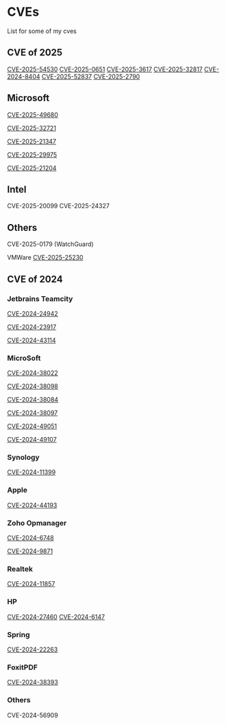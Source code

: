 # CVEs
List for some of my cves

## CVE of 2025
[CVE-2025-54530](https://www.jetbrains.com/privacy-security/issues-fixed/)
[CVE-2025-0651](https://github.com/advisories/GHSA-9g4q-mq35-ffg3)
[CVE-2025-3617](https://www.rockwellautomation.com/en-us/trust-center/security-advisories/advisory.SD1727.html)
[CVE-2025-32817](https://psirt.global.sonicwall.com/vuln-detail/SNWLID-2025-0007)
[CVE-2024-8404](https://www.papercut.com/kb/Main/security-bulletin-may-2025/)
[CVE-2025-52837](https://helpcenter.trendmicro.com/en-us/article/TMKA-12946)
[CVE-2025-2790](https://www.zerodayinitiative.com/advisories/ZDI-25-590/)

## Microsoft
[CVE-2025-49680](https://msrc.microsoft.com/update-guide/vulnerability/CVE-2025-49680)

[CVE-2025-32721](https://msrc.microsoft.com/update-guide/vulnerability/CVE-2025-32721)

[CVE-2025-21347](https://msrc.microsoft.com/update-guide/en-US/vulnerability/CVE-2025-21347)

[CVE-2025-29975](https://msrc.microsoft.com/update-guide/en-US/vulnerability/CVE-2025-29975)

[CVE-2025-21204](https://msrc.microsoft.com/update-guide/vulnerability/CVE-2025-21204)
## Intel 

CVE-2025-20099
CVE-2025-24327

## Others
CVE-2025-0179 (WatchGuard)

VMWare
[CVE-2025-25230](https://www.omnissa.com/omsa-2025-0001/)

## CVE of 2024

### Jetbrains Teamcity
[CVE-2024-24942](https://www.jetbrains.com/privacy-security/issues-fixed/)

[CVE-2024-23917](https://www.jetbrains.com/privacy-security/issues-fixed/)

[CVE-2024-43114](https://www.jetbrains.com/privacy-security/issues-fixed/)

### MicroSoft 
[CVE-2024-38022](https://msrc.microsoft.com/update-guide/vulnerability/CVE-2024-38022)

[CVE-2024-38098](https://msrc.microsoft.com/update-guide/vulnerability/CVE-2024-38098)

[CVE-2024-38084](https://msrc.microsoft.com/update-guide/vulnerability/CVE-2024-38084)

[CVE-2024-38097](https://msrc.microsoft.com/update-guide/vulnerability/CVE-2024-38097)

[CVE-2024-49051](https://msrc.microsoft.com/update-guide/vulnerability/CVE-2024-49051)

[CVE-2024-49107](https://msrc.microsoft.com/update-guide/vulnerability/CVE-2024-49107)

### Synology
[CVE-2024-11399](https://www.synology.com/zh-tw/security/advisory/Synology_SA_24_26)

### Apple
[CVE-2024-44193](https://support.apple.com/en-us/121328)

### Zoho Opmanager
[CVE-2024-6748](https://www.manageengine.com/itom/advisory/cve-2024-6748.html)

[CVE-2024-9871](https://www.manageengine.com/itom/advisory/cve-2024-9871.html)

### Realtek
[CVE-2024-11857](https://github.com/advisories/GHSA-vh52-rw4g-55j6)

### HP
[CVE-2024-27460](https://support.hp.com/us-en/document/ish_9869257-9869285-16/hpsbpy03895)
[CVE-2024-6147](https://support.hp.com/us-en/document/ish_9869257-9869285-16/hpsbpy03895)

### Spring
[CVE-2024-22263](https://spring.io/security/cve-2024-22263)

### FoxitPDF
[CVE-2024-38393](https://www.foxit.com/support/security-bulletins.html)

### Others

CVE-2024-56909
